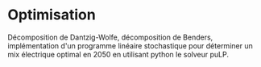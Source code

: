 # Optimisation
Décomposition de Dantzig-Wolfe, décomposition de Benders, implémentation d'un programme linéaire stochastique pour déterminer un mix électrique optimal en 2050 en utilisant python le solveur puLP.
